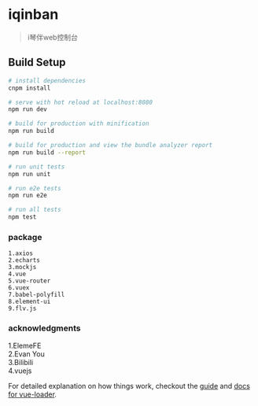 # iqinban

> i琴伴web控制台

## Build Setup

``` bash
# install dependencies
cnpm install

# serve with hot reload at localhost:8080
npm run dev

# build for production with minification
npm run build

# build for production and view the bundle analyzer report
npm run build --report

# run unit tests
npm run unit

# run e2e tests
npm run e2e

# run all tests
npm test
```

### package
```
1.axios
2.echarts
3.mockjs
4.vue
5.vue-router
6.vuex
7.babel-polyfill
8.element-ui
9.flv.js
```

### acknowledgments
1.ElemeFE <br>
2.Evan You <br>
3.Bilibili <br>
4.vuejs

For detailed explanation on how things work, checkout the [guide](http://vuejs-templates.github.io/webpack/) and [docs for vue-loader](http://vuejs.github.io/vue-loader).
